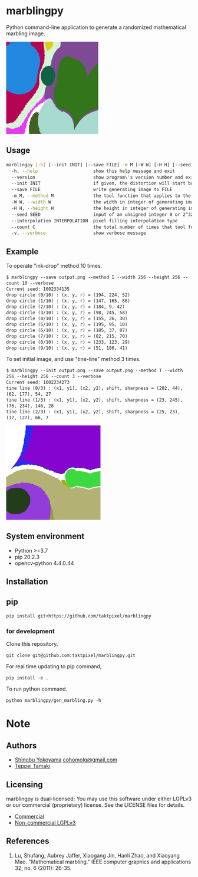 # marblingpy

Python command-line application to generate a randomized mathematical marbling image.

![logo.png](logo.png "logo.png")

## Usage

```bash
marblingpy [-h] [--init INIT] [--save FILE] -m M [-W W] [-H H] [--seed SEED] [--count C]
  -h, --help                     show this help message and exit
  --version                      show program\'s version number and exit
  --init INIT                    if given, the distortion will start based from the image (png) file
  --save FILE                    write generating image to FILE
  -m M, --method M               the tool function that applies to the image; I=ink-drop, T=tine-line.
  -W W, --width W                the width in integer of generating image file (gif)
  -H H, --height H               the height in integer of generating image file (gif)
  --seed SEED                    input of an unsigned integer 0 or 2^32-1 to the algorithm that generates pseudo-random numbers throughout the program. the same seed produces the same result.
  --interpolation INTERPOLATION  pixel filling interpolation type
  --count C                      the total number of times that tool functions shall be applied to render an image
  -v, --verbose                  show verbose message
```

## Example

To operate "ink-drop" method 10 times.
```
$ marblingpy --save output.png --method I --width 256 --height 256 --count 10 --verbose
Current seed: 1602334135
drop circle (0/10) : (x, y, r) = (194, 224, 52)
drop circle (1/10) : (x, y, r) = (147, 165, 86)
drop circle (2/10) : (x, y, r) = (184, 9, 42)
drop circle (3/10) : (x, y, r) = (98, 245, 58)
drop circle (4/10) : (x, y, r) = (155, 26, 30)
drop circle (5/10) : (x, y, r) = (195, 95, 10)
drop circle (6/10) : (x, y, r) = (185, 37, 87)
drop circle (7/10) : (x, y, r) = (82, 215, 70)
drop circle (8/10) : (x, y, r) = (233, 123, 29)
drop circle (9/10) : (x, y, r) = (51, 186, 41)
```

To set initial image, and use "tine-line" method 3 times.
```
$ marblingpy --init output.png --save output.png --method T --width 256 --height 256 --count 3 --verbose
Current seed: 1602334273
tine line (0/3) : (x1, y1), (x2, y2), shift, sharpness = (202, 44), (62, 177), 54, 27
tine line (1/3) : (x1, y1), (x2, y2), shift, sharpness = (23, 245), (76, 234), 146, 28
tine line (2/3) : (x1, y1), (x2, y2), shift, sharpness = (25, 23), (12, 127), 66, 7
```

![example.png](example.png "example.png")


## System environment

* Python >=3.7
* pip 20.2.3
* opencv-python 4.4.0.44

## Installation

## pip

```bash
pip install git+https://github.com/taktpixel/marblingpy
```

### for development

Clone this repository.
```
git clone git@github.com:taktpixel/marblingpy.git
```

For real time updating to pip command,
```
pip install -e .
```

To run python command.
```
python marblingpy/gen_marbling.py -h
```

# Note

## Authors

 - [Shinobu Yokoyama](https://github.com/cohom) <cohomolg@gmail.com>
 - [Teppei Tamaki](https://github.com/leetmikeal/)

## Licensing

marblingpy is dual-licensed; You may use this software under either LGPLv3 or our commercial (proprietary) license. See the LICENSE files for details.

 - [Commercial](LICENSE.Commercial)
 - [Non-commercial LGPLv3](LICENSE.LGPLv3)

## References

1. Lu, Shufang, Aubrey Jaffer, Xiaogang Jin, Hanli Zhao, and Xiaoyang Mao. "Mathematical marbling." IEEE computer graphics and applications 32, no. 6 (2011): 26-35.
